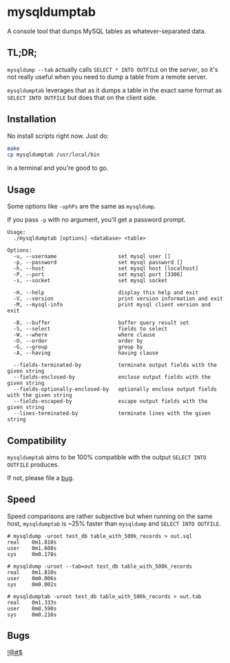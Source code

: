 # mysqldumptab

A console tool that dumps MySQL tables as whatever-separated data.

## TL;DR;

`mysqldump --tab` actually calls `SELECT * INTO OUTFILE` on the *server*, so it's not really useful when you need to dump a table from a remote server.

`mysqldumptab` leverages that as it dumps a table in the exact same format as `SELECT INTO OUTFILE` but does that on the client side.

## Installation

No install scripts right now. Just do:

``` bash
make
cp mysqldumptab /usr/local/bin
```

in a terminal and you're good to go.

## Usage

Some options like `-uphPs` are the same as `mysqldump`.

If you pass `-p` with no argument, you'll get a password prompt.

```
Usage:
  ./mysqldumptab [options] <database> <table>

Options:
  -u, --username                    set mysql user []
  -p, --password                    set mysql password []
  -h, --host                        set mysql host [localhost]
  -P, --port                        set mysql port [3306]
  -s, --socket                      set mysql socket

  -H, --help                        display this help and exit
  -V, --version                     print version information and exit
  -M, --mysql-info                  print mysql client version and exit

  -B, --buffer                      buffer query result set
  -S, --select                      fields to select
  -W, --where                       where clause
  -O, --order                       order by
  -G, --group                       group by
  -A, --having                      having clause

  --fields-terminated-by            terminate output fields with the given string
  --fields-enclosed-by              enclose output fields with the given string
  --fields-optionally-enclosed-by   optionally enclose output fields with the given string
  --fields-escaped-by               escape output fields with the given string
  --lines-terminated-by             terminate lines with the given string
```

## Compatibility

`mysqldumptab` aims to be 100% compatible with the output `SELECT INTO OUTFILE` produces.

If not, please file a [bug](https://github.com/tzvetkoff/mysqldumptab/issues/new).

## Speed

Speed comparisons are rather subjective but when running on the same host, `mysqldumptab` is ~25% faster than `mysqldump` and `SELECT INTO OUTFILE`.

```
# mysqldump -uroot test_db table_with_500k_records > out.sql
real    0m1.810s
user    0m1.608s
sys     0m0.178s

# mysqldump -uroot --tab=out test_db table_with_500k_records
real    0m1.810s
user    0m0.006s
sys     0m0.002s

# mysqldumptab -uroot test_db table_with_500k_records > out.tab
real    0m1.333s
user    0m0.590s
sys     0m0.216s
```

## Bugs

[!@#$](https://github.com/tzvetkoff/mysqldumptab/issues/new)
